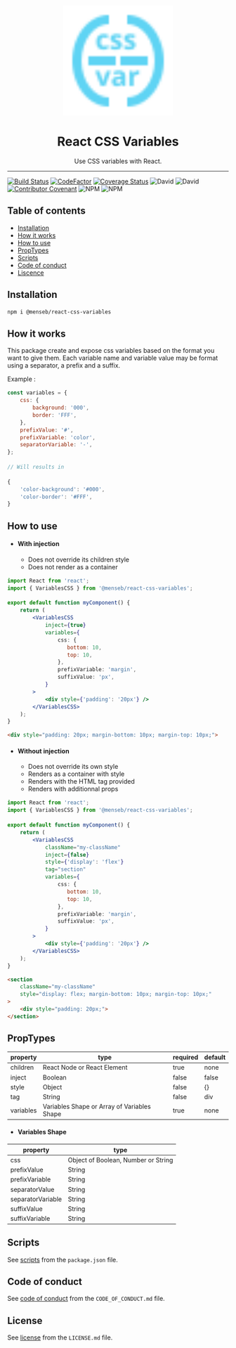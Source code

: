 <div align="center">
    <img
        alt="React CSS Variables"
        height="250"
        src="https://github.com/MenSeb/react-css-variables/blob/master/demo/logo.svg"
        width="250"
    />
    <h1>
        React CSS Variables
    </h1>
    <p>
        Use CSS variables with React.
    </p>
</div>

<hr>

[![Build Status](https://travis-ci.com/MenSeb/react-css-variables.svg?token=8TzPeku6xVPzgovguE6A&branch=master)](https://travis-ci.com/MenSeb/react-css-variables)
[![CodeFactor](https://www.codefactor.io/repository/github/menseb/react-css-variables/badge?s=d3b4606115f45a496c1e67e48d9651fba4afdd04)](https://www.codefactor.io/repository/github/menseb/react-css-variables)
[![Coverage Status](https://coveralls.io/repos/github/MenSeb/react-css-variables/badge.svg?branch=master)](https://coveralls.io/github/MenSeb/react-css-variables?branch=master)
![David](https://img.shields.io/david/MenSeb/react-css-variables)
![David](https://img.shields.io/david/dev/MenSeb/react-css-variables)
[![Contributor Covenant](https://img.shields.io/badge/Contributor%20Covenant-v2.0%20adopted-ff69b4.svg)](CODE_OF_CONDUCT.md)
![NPM](https://img.shields.io/npm/l/@menseb/react-css-variables)
![NPM](https://img.shields.io/npm/v/@menseb/react-css-variables)

## Table of contents

* [Installation](#installation)
* [How it works](#how-it-works)
* [How to use](#how-to-use)
* [PropTypes](#proptypes)
* [Scripts](#scripts)
* [Code of conduct](#code-of-conduct)
* [Liscence](#liscence)

## Installation

```bash
npm i @menseb/react-css-variables
```

## How it works

This package create and expose css variables based on the format you want to give them. Each variable name and variable value may be format using a separator, a prefix and a suffix.

Example :

```javascript
const variables = {
    css: {
        background: '000',
        border: 'FFF',
    },
    prefixValue: '#',
    prefixVariable: 'color',
    separatorVariable: '-',
};

// Will results in

{
    'color-background': '#000',
    'color-border': '#FFF',
}
```

## How to use

- #### With injection

    - Does not override its children style
    - Does not render as a container

```jsx
import React from 'react';
import { VariablesCSS } from '@menseb/react-css-variables';

export default function myComponent() {
    return (
        <VariablesCSS
            inject={true}
            variables={
                css: {
                   bottom: 10,
                   top: 10,
                },
                prefixVariable: 'margin',
                suffixValue: 'px',
            }
        >
            <div style={'padding': '20px'} />
        </VariablesCSS>
    );
}
```

```html
<div style="padding: 20px; margin-bottom: 10px; margin-top: 10px;">
```

- #### Without injection

    - Does not override its own style
    - Renders as a container with style
    - Renders with the HTML tag provided
    - Renders with additionnal props

```jsx
import React from 'react';
import { VariablesCSS } from '@menseb/react-css-variables';

export default function myComponent() {
    return (
        <VariablesCSS
            className="my-className"
            inject={false}
            style={'display': 'flex'}
            tag="section"
            variables={
                css: {
                   bottom: 10,
                   top: 10,
                },
                prefixVariable: 'margin',
                suffixValue: 'px',
            }
        >
            <div style={'padding': '20px'} />
        </VariablesCSS>
    );
}
```

```html
<section
    className="my-className"
    style="display: flex; margin-bottom: 10px; margin-top: 10px;"
>
    <div style="padding: 20px;">
</section>
```

## PropTypes

| property | type | required | default |
|----------|------|----------|---------|
| children | React Node or React Element | true | none |
| inject | Boolean | false | false |
| style  | Object | false | {} |
| tag  | String | false | div |
| variables  | Variables Shape or Array of Variables Shape | true | none |

- #### Variables Shape

| property | type |
|-|-|
| css | Object of Boolean, Number or String |
| prefixValue | String |
| prefixVariable | String |
| separatorValue | String |
| separatorVariable | String |
| suffixValue | String |
| suffixVariable | String |

## Scripts

See [scripts](/package.json/) from the ```package.json``` file.

## Code of conduct

See [code of conduct](/CODE_OF_CONDUCT.md/) from the ```CODE_OF_CONDUCT.md``` file.

## License

See [license](/LICENSE.md/) from the ```LICENSE.md``` file.
